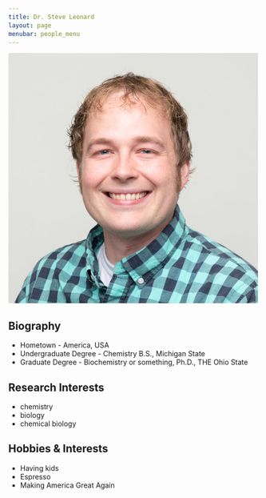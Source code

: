 ```yaml
---
title: Dr. Steve Leonard 
layout: page
menubar: people_menu
---
```


![steveleonard](/img/people/steveleonard.jpg)


## Biography
- Hometown - America, USA
- Undergraduate Degree - Chemistry B.S., Michigan State
- Graduate Degree - Biochemistry or something, Ph.D., THE Ohio State 

## Research Interests
- chemistry
- biology
- chemical biology

## Hobbies & Interests
- Having kids
- Espresso
- Making America Great Again
